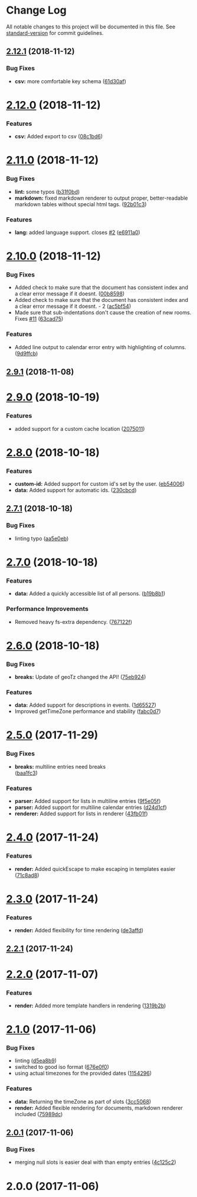 # Change Log

All notable changes to this project will be documented in this file. See [standard-version](https://github.com/conventional-changelog/standard-version) for commit guidelines.

<a name="2.12.1"></a>
## [2.12.1](https://github.com/martinheidegger/conf-cal/compare/v2.12.0...v2.12.1) (2018-11-12)


### Bug Fixes

* **csv:** more comfortable key schema ([61d30af](https://github.com/martinheidegger/conf-cal/commit/61d30af))



<a name="2.12.0"></a>
# [2.12.0](https://github.com/martinheidegger/conf-cal/compare/v2.11.0...v2.12.0) (2018-11-12)


### Features

* **csv:** Added export to csv ([08c1bd6](https://github.com/martinheidegger/conf-cal/commit/08c1bd6))



<a name="2.11.0"></a>
# [2.11.0](https://github.com/martinheidegger/conf-cal/compare/v2.10.0...v2.11.0) (2018-11-12)


### Bug Fixes

* **lint:** some typos ([b31f0bd](https://github.com/martinheidegger/conf-cal/commit/b31f0bd))
* **markdown:** fixed markdown renderer to output proper, better-readable markdown tables without special html tags. ([92b01c3](https://github.com/martinheidegger/conf-cal/commit/92b01c3))


### Features

* **lang:** added language support. closes [#2](https://github.com/martinheidegger/conf-cal/issues/2) ([e6911a0](https://github.com/martinheidegger/conf-cal/commit/e6911a0))



<a name="2.10.0"></a>
# [2.10.0](https://github.com/martinheidegger/conf-cal/compare/v2.9.1...v2.10.0) (2018-11-12)


### Bug Fixes

* Added check to make sure that the document has consistent index and a clear error message if it doesnt. ([00b8598](https://github.com/martinheidegger/conf-cal/commit/00b8598))
* Added check to make sure that the document has consistent index and a clear error message if it doesnt. - 2 ([ac5bf54](https://github.com/martinheidegger/conf-cal/commit/ac5bf54))
* Made sure that sub-indentations don't cause the creation of new rooms. Fixes [#11](https://github.com/martinheidegger/conf-cal/issues/11) ([63cad75](https://github.com/martinheidegger/conf-cal/commit/63cad75))


### Features

* Added line output to calendar error entry with highlighting of columns. ([9d9ffcb](https://github.com/martinheidegger/conf-cal/commit/9d9ffcb))



<a name="2.9.1"></a>
## [2.9.1](https://github.com/martinheidegger/conf-cal/compare/v2.9.0...v2.9.1) (2018-11-08)



<a name="2.9.0"></a>
# [2.9.0](https://github.com/martinheidegger/conf-cal/compare/v2.8.0...v2.9.0) (2018-10-19)


### Features

* added support for a custom cache location ([2075011](https://github.com/martinheidegger/conf-cal/commit/2075011))



<a name="2.8.0"></a>
# [2.8.0](https://github.com/martinheidegger/conf-cal/compare/v2.7.1...v2.8.0) (2018-10-18)


### Features

* **custom-id:** Added support for custom id's set by the user. ([eb54006](https://github.com/martinheidegger/conf-cal/commit/eb54006))
* **data:** Added support for automatic ids. ([230cbcd](https://github.com/martinheidegger/conf-cal/commit/230cbcd))



<a name="2.7.1"></a>
## [2.7.1](https://github.com/martinheidegger/conf-cal/compare/v2.7.0...v2.7.1) (2018-10-18)


### Bug Fixes

* linting typo ([aa5e0eb](https://github.com/martinheidegger/conf-cal/commit/aa5e0eb))



<a name="2.7.0"></a>
# [2.7.0](https://github.com/martinheidegger/conf-cal/compare/v2.6.0...v2.7.0) (2018-10-18)


### Features

* **data:** Added a quickly accessible list of all persons. ([b19b8b1](https://github.com/martinheidegger/conf-cal/commit/b19b8b1))


### Performance Improvements

* Removed heavy fs-extra dependency. ([767122f](https://github.com/martinheidegger/conf-cal/commit/767122f))



<a name="2.6.0"></a>
# [2.6.0](https://github.com/martinheidegger/conf-cal/compare/v2.5.0...v2.6.0) (2018-10-18)


### Bug Fixes

* **breaks:** Update of geoTz changed the API! ([75eb924](https://github.com/martinheidegger/conf-cal/commit/75eb924))


### Features

* **data:** Added support for descriptions in events. ([1d65527](https://github.com/martinheidegger/conf-cal/commit/1d65527))
* Improved getTimeZone performance and stability ([fabc0d7](https://github.com/martinheidegger/conf-cal/commit/fabc0d7))



<a name="2.5.0"></a>
# [2.5.0](https://github.com/martinheidegger/conf-cal/compare/v2.4.0...v2.5.0) (2017-11-29)


### Bug Fixes

* **breaks:** multiline entries need breaks <br> ([baa1fc3](https://github.com/martinheidegger/conf-cal/commit/baa1fc3))


### Features

* **parser:** Added support for lists in multiline entries ([9f5e05f](https://github.com/martinheidegger/conf-cal/commit/9f5e05f))
* **parser:** Added support for multiline calendar entries ([d24d1cf](https://github.com/martinheidegger/conf-cal/commit/d24d1cf))
* **renderer:** Added support for lists in renderer ([43fb01f](https://github.com/martinheidegger/conf-cal/commit/43fb01f))



<a name="2.4.0"></a>
# [2.4.0](https://github.com/martinheidegger/conf-cal/compare/v2.3.0...v2.4.0) (2017-11-24)


### Features

* **render:** Added quickEscape to make escaping in templates easier ([71c8ad8](https://github.com/martinheidegger/conf-cal/commit/71c8ad8))



<a name="2.3.0"></a>
# [2.3.0](https://github.com/martinheidegger/conf-cal/compare/v2.2.1...v2.3.0) (2017-11-24)


### Features

* **render:** Added flexibility for time rendering ([de3affd](https://github.com/martinheidegger/conf-cal/commit/de3affd))



<a name="2.2.1"></a>
## [2.2.1](https://github.com/martinheidegger/conf-cal/compare/v2.2.0...v2.2.1) (2017-11-24)



<a name="2.2.0"></a>
# [2.2.0](https://github.com/martinheidegger/conf-cal/compare/v2.1.0...v2.2.0) (2017-11-07)


### Features

* **render:** Added more template handlers in rendering ([1319b2b](https://github.com/martinheidegger/conf-cal/commit/1319b2b))



<a name="2.1.0"></a>
# [2.1.0](https://github.com/martinheidegger/conf-cal/compare/v2.0.1...v2.1.0) (2017-11-06)


### Bug Fixes

* linting ([d5ea8b9](https://github.com/martinheidegger/conf-cal/commit/d5ea8b9))
* switched to good iso format ([676e0f0](https://github.com/martinheidegger/conf-cal/commit/676e0f0))
* using actual timezones for the provided dates ([1154296](https://github.com/martinheidegger/conf-cal/commit/1154296))


### Features

* **data:** Returning the timeZone as part of slots ([3cc5068](https://github.com/martinheidegger/conf-cal/commit/3cc5068))
* **render:** Added flexible rendering for documents, markdown renderer included ([75989dc](https://github.com/martinheidegger/conf-cal/commit/75989dc))



<a name="2.0.1"></a>
## [2.0.1](https://github.com/martinheidegger/conf-cal/compare/v2.0.0...v2.0.1) (2017-11-06)


### Bug Fixes

* merging null slots is easier deal with than empty entries ([4c125c2](https://github.com/martinheidegger/conf-cal/commit/4c125c2))



<a name="2.0.0"></a>
# 2.0.0 (2017-11-06)
